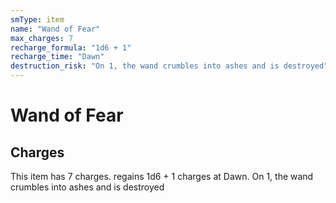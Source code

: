 ```yaml
---
smType: item
name: "Wand of Fear"
max_charges: 7
recharge_formula: "1d6 + 1"
recharge_time: "Dawn"
destruction_risk: "On 1, the wand crumbles into ashes and is destroyed"
---
```


# Wand of Fear

## Charges

This item has 7 charges.
regains 1d6 + 1 charges at Dawn.
On 1, the wand crumbles into ashes and is destroyed

